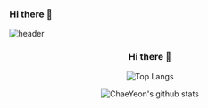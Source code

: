 ### Hi there 👋

<!--
**eilsamo600/eilsamo600** is a ✨ _special_ ✨ repository because its `README.md` (this file) appears on your GitHub profile.

Here are some ideas to get you started:

- 🔭 I’m currently working on ...
- 🌱 I’m currently learning ...
- 👯 I’m looking to collaborate on ...
- 🤔 I’m looking for help with ...
- 💬 Ask me about ...
- 📫 How to reach me: ...
- 😄 Pronouns: ...
- ⚡ Fun fact: ...
-->


![header](https://capsule-render.vercel.app/api?type=waving&color=auto&height=300&section=header&text=Eilsamo%20Github!&fontSize=90&animation=fadeIn&fontAlignY=38&desc=&descAlignY=51&descAlign=62)
 <div align=center>

### Hi there 👋
 
![Top Langs](https://github-readme-stats.vercel.app/api/top-langs/?username=eilsamo600&layout=compact&theme=solarized-light)
 
![ChaeYeon's github stats](https://github-readme-stats.vercel.app/api?username=eilsamo600&show_icons=true&theme=react)  
